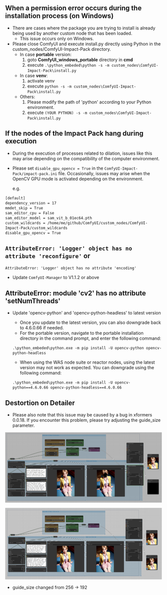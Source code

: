 ## When a permission error occurs during the installation process (on Windows)

* There are cases where the package you are trying to install is already being used by another custom node that has been loaded.
    * This issue occurs only on Windows.
* Please close ComfyUI and execute install.py directly using Python in the custom_nodes/ComfyUI-Impact-Pack directory.
    * In case **portable** version:
        1. goto **ComfyUI_windows_portable** directory in **cmd**
        2. execute ```.\python_embeded\python -s -m custom_nodes\ComfyUI-Impact-Pack\install.py```
    * In case **venv**:
        1. activate venv
        2. execute ```python -s -m custom_nodes\ComfyUI-Impact-Pack\install.py```
    * Others:
        1. Please modify the path of 'python' according to your Python environment.
        2. execute ```(YOUR PYTHON) -s -m custom_nodes\ComfyUI-Impact-Pack\install.py```


## If the nodes of the Impact Pack hang during execution

* During the execution of processes related to dilation, issues like this may arise depending on the compatibility of the computer environment.
* Please set `disable_gpu_opencv = True` in the `ComfyUI-Impact-Pack/impact-pack.ini` file. Occasionally, issues may arise when the OpenCV GPU mode is activated depending on the environment.

    e.g.
```
[default]
dependency_version = 17
mmdet_skip = True
sam_editor_cpu = False
sam_editor_model = sam_vit_b_01ec64.pth
custom_wildcards = /home/me/github/ComfyUI/custom_nodes/ComfyUI-Impact-Pack/custom_wildcards
disable_gpu_opencv = True
```

## `AttributeError: 'Logger' object has no attribute 'reconfigure'` or
`AttributeError: 'Logger' object has no attribute 'encoding'`
* Update `ComfyUI-Manager` to V1.1.2 or above

## AttributeError: module 'cv2' has no attribute 'setNumThreads'
* Update 'opencv-python' and 'opencv-python-headless' to latest version
    * Once you update to the latest version, you can also downgrade back to 4.6.0.66 if needed.
    *  For the portable version, navigate to the portable installation directory in the command prompt, and enter the following command: 

    ```
    .\python_embeded\python.exe -m pip install -U opencv-python opencv-python-headless
    ```

    * When using the WAS node suite or reactor nodes, using the latest version may not work as expected. You can downgrade using the following command:

    ```
    .\python_embeded\python.exe -m pip install -U opencv-python==4.6.0.66 opencv-python-headless==4.6.0.66
    ```




## Destortion on Detailer

* Please also note that this issue may be caused by a bug in xformers 0.0.18. If you encounter this problem, please try adjusting the guide_size parameter.

![example](black1.png)

![example](black2.png)
* guide_size changed from 256 -> 192

